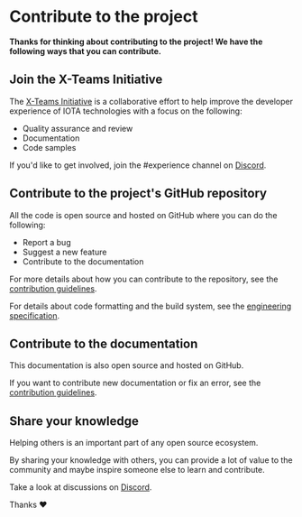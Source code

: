 # Contribute to the project

**Thanks for thinking about contributing to the project! We have the following ways that you can contribute.**

## Join the X-Teams Initiative

The [X-Teams Initiative](https://github.com/iota-community/iota-experience-team) is a collaborative effort to help improve the developer experience of IOTA technologies with a focus on the following:

- Quality assurance and review
- Documentation
- Code samples

If you'd like to get involved, join the #experience channel on [Discord](https://discord.iota.org).

## Contribute to the project's GitHub repository

All the code is open source and hosted on GitHub where you can do the following:

- Report a bug
- Suggest a new feature
- Contribute to the documentation

For more details about how you can contribute to the repository, see the [contribution guidelines](https://github.com/iotaledger/access-server/blob/master/CONTRIBUTING.md).

For details about code formatting and the build system, see the [engineering specification](https://github.com/iotaledger/access-sdk/blob/master/docs/v0.1.0/02-engineering-specs.md).

## Contribute to the documentation

This documentation is also open source and hosted on GitHub.

If you want to contribute new documentation or fix an error, see the [contribution guidelines](https://github.com/iotaledger/documentation/blob/develop/.github/CONTRIBUTING.md).

## Share your knowledge

Helping others is an important part of any open source ecosystem.

By sharing your knowledge with others, you can provide a lot of value to the community and maybe inspire someone else to learn and contribute.

Take a look at discussions on [Discord](https://discord.iota.org).

Thanks :heart: